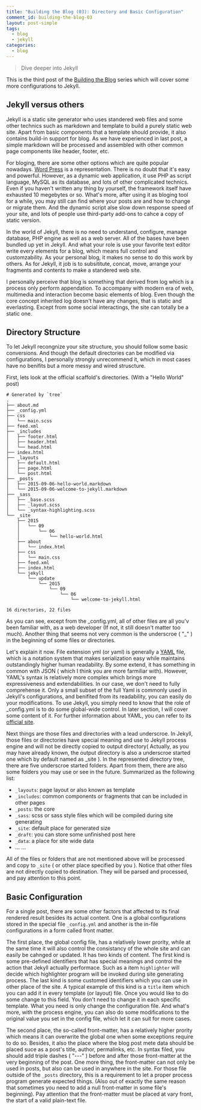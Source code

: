 ```yaml
---
title: "Building the Blog (03): Directory and Basic Configuration"
comment_id: building-the-blog-03
layout: post-simple
tags:
  - blog
  - jekyll
categories:
  - blog
---
```


> Dive deeper into Jekyll

This is the third post of the [Building the Blog][] series which will cover
some more configurations to Jekyll. 

<!-- more -->

Jekyll versus others
--------------------

Jekyll is a static site generator who uses standered web files and some other 
technics such as markdown and template to build a purely static web site. Apart from 
basic components that a template should provide, it also contains build-in support 
for blog. As we have experienced in last post, a simple markdown will be processed
 and assembled with other common page components like header, footer, etc.

For bloging, there are some other options which are quite popular nowadays. [Word Press][] 
is a representation. There is no doubt that it's easy and powerful. However, as a dynamic 
web application, it use PHP as script language, MySQL as its database, and lots of other 
complicated technics. Even if you haven't written any thing by yourself, the framework itself
have exhausted 10 megebytes or so. What's more, after using it as bloging tool
 for a while, you may still can find where your posts are and how to change or migrate them.
And the dynamic script alse slow down response speed of your site, and lots of people use 
third-party add-ons to cahce a copy of static version.

In the world of Jekyll, there is no need to understand, configure, manage database, PHP engine
as well as a web server. All of the bases have been bundled up yet in Jekyll. And what your role
is use your favorite text editor write every elements for a blog, which means full control and customzability. As your personal blog, it makes no sense to do this work by others.
As for Jekyll, it job is to subsititute, concat, move, arrange your fragments and contents to make 
a standered web site. 

I personally perceive that blog is something that derived from log which is a process only
perform appendation. To accompany with modern era of web, multimedia and interaction become 
basic elements of blog. Even though the core concept inherited log doesn't have any changes, 
that is static and everlasting. Except from some social interactings, the site can totally be
a static one.


Directory Structure
-------------------

To let Jekyll recongnize your site structure, you should follow some basic conversions. And though 
the default directories can be modified via configurations, I personally strongly unrecommend it, 
which in most cases have no benifits but a more messy and wired struscture.

First, lets look at the official scaffold's directories. (With a "Hello World" post)

```
# Generated by `tree`
.
├── about.md
├── _config.yml
├── css
│   └── main.scss
├── feed.xml
├── _includes
│   ├── footer.html
│   ├── header.html
│   └── head.html
├── index.html
├── _layouts
│   ├── default.html
│   ├── page.html
│   └── post.html
├── _posts
│   ├── 2015-09-06-hello-world.markdown
│   └── 2015-09-06-welcome-to-jekyll.markdown
├── _sass
│   ├── _base.scss
│   ├── _layout.scss
│   └── _syntax-highlighting.scss
└── _site
    ├── 2015
    │   └── 09
    │       └── 06
    │           └── hello-world.html
    ├── about
    │   └── index.html
    ├── css
    │   └── main.css
    ├── feed.xml
    ├── index.html
    └── jekyll
        └── update
            └── 2015
                └── 09
                    └── 06
                        └── welcome-to-jekyll.html

16 directories, 22 files
```
As you can see, except from the \_config.yml, all of other files are all you\'v
been familiar with, as a web developer (If not, it still doesn't matter too much).
Another thing that seems not very common is the underscroe ( "\_" ) in the beginning of some
files or directories. 

Let's explain it now. File extension yml (or yaml) is generally a [YAML][] file, which is 
a notation system that makes serialization easy while maintains outstandingly higher
human readability. By some extend, it has something in common with JSON ( which I think
you are more farmiliar with). However, YAML\'s syntax is relatively more complex which brings 
more expressiveness and extendabilities. In our case, we don't need to fully comprehense 
it. Only a small subset of the full Yaml is commonly used in Jekyll's configurations, and 
benifited from its readability, you can easily do your modifications. To use Jekyll,
 you simply need to know that the role of _config.yml is to do some global-wide control. In later
section, I will cover some content of it. For further information about YAML, you can refer to 
its [official site][YAML].

Next things are those files and directories with a lead underscroe. In Jekyll, those files or
directories have special meaning and use to Jekyll process engine and will not be directly copied
to output directory( Actually, as you may have already known, the output directory is also a 
underscroe started one which by default named as _site ). In the represented directory tree,
there are five underscroe started folders. Apart from them, there are also some folders you may 
use or see in the future. Summarized as the following list:

* `_layouts`: page layout or also known as template
* `_includes`: common components or fragments that can be included in other pages
* `_posts`: the core
* `_sass`: scss or sass style files which will be compiled during site generating
* `_site`: default place for generated size
* `_draft`: you can store some unfinished post here
* `_data`: a place for site wide data
* ... ...

All of the files or folders that are not mentioned above will be processed and copy to
 `_site` ( or other place specified by you ). Notice that other files are not
  directly copied to destination. They will be parsed and processed, and pay attention to
this point.

Basic Configuration
-------------------

For a single post, there are some other factors that affected to its final rendered result
besides its actual content. One is a global configurations stored in the special file
 `_config.yml` and another is the in-file configurations in a form called front matter. 

The first place, the global config file, has a relatively lower prority, while at the same 
time it will also control the consistancy of the whole site and can easily be cahnged or
updated. It has two kinds of content. The first kind is some pre-defined identifiers that
 has special meanings and control the action that Jekyll actually performace. Such as a
item `highlighter` will decide which highlighter program will be invoked during site
generating process. The last kind is some customed identifiers which you can use in other place
of the site. A typical example of this kind is a `title` item which you can add it in every
template (or layout) file. Once you would like to do some change to this field. You don't need to change it in each specific template. What you need is only change the configuration file.
And what's more, with the process engine, you can also do some modifications to the original 
value you set in the config file, which let it can suit for more cases.

The second place, the so-called front-matter, has a relatively higher prority which means it
can overwrite the global one when some exceptions require to do so. Besides, it also the place
where the blog post mete data should be placed suce as a post's title, author, permalinks, etc.
In syntax filed, you should add triple dashes ( "---" ) before and after those front-matter
 at the very beginning of the post. One more thing, the front-matter can not only be used in posts,
 but also can be used in anywhere in the site. For those file outside of the `_posts` directory,
 this is a requirement to let a proper process program generate expected things. (Also out of
exactly the same reason that sometimes you need to add a null front-matter in some file's beginning).
Pay attention that the front-matter must be placed at vary front, the start of a valid
 plain-text file.

[Building the blog]: /series/Building-the-blog

[YAML]: http://yaml.org/

[Word Press]: https://wordpress.org/